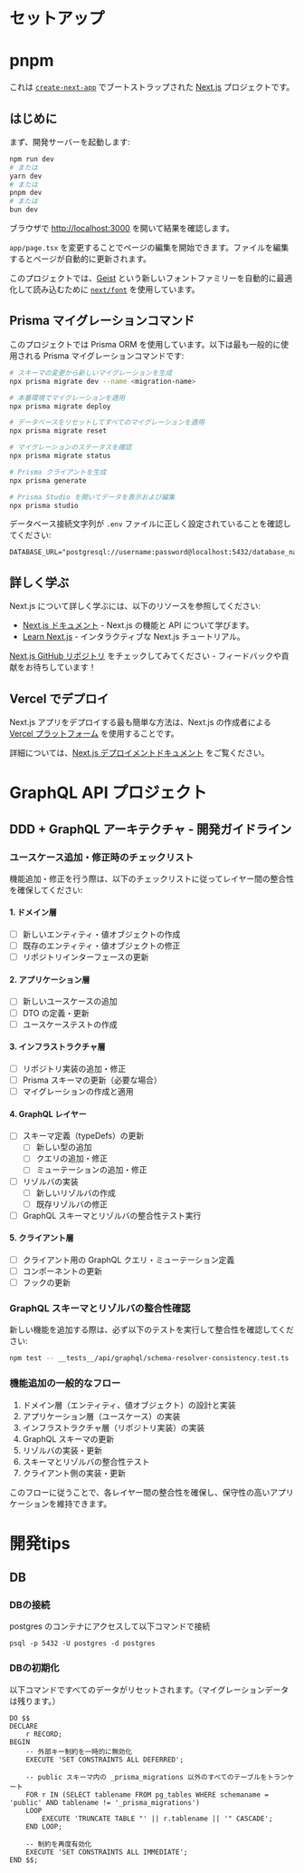 # セットアップ

# pnpm

これは [`create-next-app`](https://nextjs.org/docs/app/api-reference/cli/create-next-app) でブートストラップされた [Next.js](https://nextjs.org) プロジェクトです。

## はじめに

まず、開発サーバーを起動します:

```bash
npm run dev
# または
yarn dev
# または
pnpm dev
# または
bun dev
```

ブラウザで [http://localhost:3000](http://localhost:3000) を開いて結果を確認します。

`app/page.tsx` を変更することでページの編集を開始できます。ファイルを編集するとページが自動的に更新されます。

このプロジェクトでは、[Geist](https://vercel.com/font) という新しいフォントファミリーを自動的に最適化して読み込むために [`next/font`](https://nextjs.org/docs/app/building-your-application/optimizing/fonts) を使用しています。

## Prisma マイグレーションコマンド

このプロジェクトでは Prisma ORM を使用しています。以下は最も一般的に使用される Prisma マイグレーションコマンドです:

```bash
# スキーマの変更から新しいマイグレーションを生成
npx prisma migrate dev --name <migration-name>

# 本番環境でマイグレーションを適用
npx prisma migrate deploy

# データベースをリセットしてすべてのマイグレーションを適用
npx prisma migrate reset

# マイグレーションのステータスを確認
npx prisma migrate status

# Prisma クライアントを生成
npx prisma generate

# Prisma Studio を開いてデータを表示および編集
npx prisma studio
```

データベース接続文字列が `.env` ファイルに正しく設定されていることを確認してください:

```
DATABASE_URL="postgresql://username:password@localhost:5432/database_name"
```

## 詳しく学ぶ

Next.js について詳しく学ぶには、以下のリソースを参照してください:

- [Next.js ドキュメント](https://nextjs.org/docs) - Next.js の機能と API について学びます。
- [Learn Next.js](https://nextjs.org/learn) - インタラクティブな Next.js チュートリアル。

[Next.js GitHub リポジトリ](https://github.com/vercel/next.js) をチェックしてみてください - フィードバックや貢献をお待ちしています！

## Vercel でデプロイ

Next.js アプリをデプロイする最も簡単な方法は、Next.js の作成者による [Vercel プラットフォーム](https://vercel.com/new?utm_medium=default-template&filter=next.js&utm_source=create-next-app&utm_campaign=create-next-app-readme) を使用することです。

詳細については、[Next.js デプロイメントドキュメント](https://nextjs.org/docs/app/building-your-application/deploying) をご覧ください。

# GraphQL API プロジェクト

## DDD + GraphQL アーキテクチャ - 開発ガイドライン

### ユースケース追加・修正時のチェックリスト

機能追加・修正を行う際は、以下のチェックリストに従ってレイヤー間の整合性を確保してください:

#### 1. ドメイン層

- [ ] 新しいエンティティ・値オブジェクトの作成
- [ ] 既存のエンティティ・値オブジェクトの修正
- [ ] リポジトリインターフェースの更新

#### 2. アプリケーション層

- [ ] 新しいユースケースの追加
- [ ] DTO の定義・更新
- [ ] ユースケーステストの作成

#### 3. インフラストラクチャ層

- [ ] リポジトリ実装の追加・修正
- [ ] Prisma スキーマの更新（必要な場合）
- [ ] マイグレーションの作成と適用

#### 4. GraphQL レイヤー

- [ ] スキーマ定義（typeDefs）の更新
  - [ ] 新しい型の追加
  - [ ] クエリの追加・修正
  - [ ] ミューテーションの追加・修正
- [ ] リゾルバの実装
  - [ ] 新しいリゾルバの作成
  - [ ] 既存リゾルバの修正
- [ ] GraphQL スキーマとリゾルバの整合性テスト実行

#### 5. クライアント層

- [ ] クライアント用の GraphQL クエリ・ミューテーション定義
- [ ] コンポーネントの更新
- [ ] フックの更新

### GraphQL スキーマとリゾルバの整合性確認

新しい機能を追加する際は、必ず以下のテストを実行して整合性を確認してください:

```bash
npm test -- __tests__/api/graphql/schema-resolver-consistency.test.ts
```

### 機能追加の一般的なフロー

1. ドメイン層（エンティティ、値オブジェクト）の設計と実装
2. アプリケーション層（ユースケース）の実装
3. インフラストラクチャ層（リポジトリ実装）の実装
4. GraphQL スキーマの更新
5. リゾルバの実装・更新
6. スキーマとリゾルバの整合性テスト
7. クライアント側の実装・更新

このフローに従うことで、各レイヤー間の整合性を確保し、保守性の高いアプリケーションを維持できます。



# 開発tips

## DB

### DBの接続

postgres のコンテナにアクセスして以下コマンドで接続

```
psql -p 5432 -U postgres -d postgres
```

### DBの初期化

以下コマンドですべてのデータがリセットされます。（マイグレーションデータは残ります。）

```
DO $$ 
DECLARE
    r RECORD;
BEGIN
    -- 外部キー制約を一時的に無効化
    EXECUTE 'SET CONSTRAINTS ALL DEFERRED';
    
    -- public スキーマ内の _prisma_migrations 以外のすべてのテーブルをトランケート
    FOR r IN (SELECT tablename FROM pg_tables WHERE schemaname = 'public' AND tablename != '_prisma_migrations') 
    LOOP
        EXECUTE 'TRUNCATE TABLE "' || r.tablename || '" CASCADE';
    END LOOP;
    
    -- 制約を再度有効化
    EXECUTE 'SET CONSTRAINTS ALL IMMEDIATE';
END $$;
```
